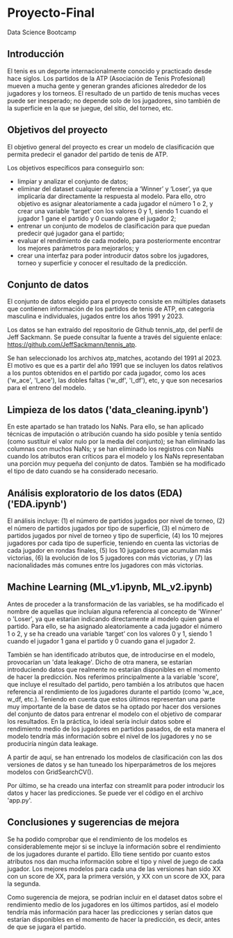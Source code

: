 # Proyecto-Final
Data Science Bootcamp

## Introducción 
El tenis es un deporte internacionalmente conocido y practicado desde hace siglos. Los partidos de la ATP (Asociación de Tenis Profesional) mueven a mucha gente y generan grandes aficiones alrededor de los jugadores y los torneos. El resultado de un partido de tenis muchas veces puede ser inesperado; no depende solo de los jugadores, sino también de la superficie en la que se juegue, del sitio, del torneo, etc.

## Objetivos del proyecto
El objetivo general del proyecto es crear un modelo de clasificación que permita predecir el ganador del partido de tenis de ATP. 

Los objetivos específicos para conseguirlo son:
-	limpiar y analizar el conjunto de datos;
-	eliminar del dataset cualquier referencia a ‘Winner’ y ‘Loser’, ya que implicaría dar directamente la respuesta al modelo. Para ello, otro objetivo es asignar aleatoriamente a cada jugador el número 1 o 2, y crear una variable ‘target’ con los valores 0 y 1, siendo 1 cuando el jugador 1 gane el partido y 0 cuando gane el jugador 2;
-	entrenar un conjunto de modelos de clasificación para que puedan predecir qué jugador gana el partido; 
-	evaluar el rendimiento de cada modelo, para posteriormente encontrar los mejores parámetros para mejorarlos; y
-	crear una interfaz para poder introducir datos sobre los jugadores, torneo y superficie y conocer el resultado de la predicción.
  
## Conjunto de datos
El conjunto de datos elegido para el proyecto consiste en múltiples datasets que contienen información de los partidos de tenis de ATP, en categoría masculina e individuales, jugados entre los años 1991 y 2023.

Los datos se han extraído del repositorio de Github tennis_atp, del perfil de Jeff Sackmann. Se puede consultar la fuente a través del siguiente enlace: https://github.com/JeffSackmann/tennis_atp. 

Se han seleccionado los archivos atp_matches, acotando del 1991 al 2023. El motivo es que es a partir del año 1991 que se incluyen los datos relativos a los puntos obtenidos en el partido por cada jugador, como los aces ('w_ace', 'l_ace'), las dobles faltas ('w_df', 'l_df'), etc, y que son necesarios para el entreno del modelo.

## Limpieza de los datos ('data_cleaning.ipynb')

En este apartado se han tratado los NaNs. Para ello, se han aplicado técnicas de imputación o atribución cuando ha sido posible y tenía sentido (como sustituir el valor nulo por la media del conjunto); se han eliminado las columnas con muchos NaNs; y se han eliminado los registros con NaNs cuando los atributos eran críticos para el modelo y los NaNs representaban una porción muy pequeña del conjunto de datos. También se ha modificado el tipo de dato cuando se ha considerado necesario.

## Análisis exploratorio de los datos (EDA) ('EDA.ipynb')

El análisis incluye: (1) el número de partidos jugados por nivel de torneo, (2) el número de partidos jugados por tipo de superficie, (3) el número de partidos jugados por nivel de torneo y  tipo de superficie, (4) los 10 mejores jugadores por cada tipo de superficie, teniendo en cuenta las victorias de cada jugador en rondas finales, (5) los 10 jugadores que acumulan más victorias, (6) la evolución de los 5 jugadores con más victorias, y (7) las nacionalidades más comunes entre los jugadores con más victorias.

## Machine Learning (ML_v1.ipynb, ML_v2.ipynb)
Antes de proceder a la transformación de las variables, se ha modificado el nombre de aquellas que incluían alguna referencia al concepto de 'Winner' o 'Loser', ya que estarían indicando directamente al modelo quien gana el partido. Para ello, se ha asignado aleatoriamente a cada jugador el número 1 o 2, y se ha creado una variable ‘target’ con los valores 0 y 1, siendo 1 cuando el jugador 1 gana el partido y 0 cuando gana el jugador 2.

También se han identificado atributos que, de introducirse en el modelo, provocarían un 'data leakage'. Dicho de otra manera, se estarían introduciendo datos que realmente no estarían disponibles en el momento de hacer la predicción. Nos referimos principalmente a la variable 'score', que incluye el resultado del partido, pero también a los atributos que hacen referencia al rendimiento de los jugadores durante el partido (como 'w_ace, w_df, etc.). Teniendo en cuenta que estos últimos representan una parte muy importante de la base de datos se ha optado por hacer dos versiones del conjunto de datos para entrenar el modelo con el objetivo de comparar los resultados. En la práctica, lo ideal sería incluir datos sobre el rendimiento medio de los jugadores en partidos pasados, de esta manera el modelo tendría más información sobre el nivel de los jugadores y no se produciría ningún data leakage. 

A partir de aquí, se han entrenado los modelos de clasificación con las dos versiones de datos y se han tuneado los hiperparámetros de los mejores modelos con GridSearchCV(). 

Por último, se ha creado una interfaz con streamlit para poder introducir los datos y hacer las predicciones. Se puede ver el código en el archivo 'app.py'.

## Conclusiones y sugerencias de mejora
Se ha podido comprobar que el rendimiento de los modelos es considerablemente mejor si se incluye la información sobre el rendimiento de los jugadores durante el partido. Ello tiene sentido por cuanto estos atributos nos dan mucha información sobre el tipo y nivel de juego de cada jugador. Los mejores modelos para cada una de las versiones han sido XX con un score de XX, para la primera versión, y XX con un score de XX, para la segunda.

Como sugerencia de mejora, se podrían incluir en el dataset datos sobre el rendimiento medio de los jugadores en los últimos partidos, así el modelo tendría más información para hacer las predicciones y serían datos que estarían disponibles en el momento de hacer la predicción, es decir, antes de que se jugara el partido. 
